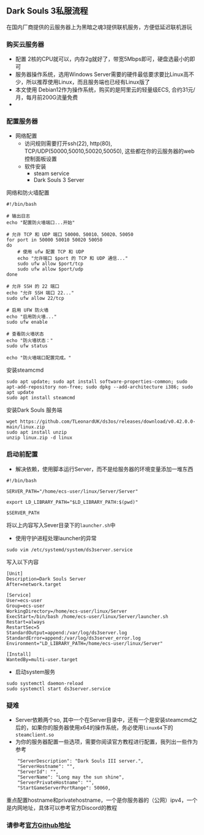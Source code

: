 ## Dark Souls 3私服流程
在国内厂商提供的云服务器上为黑暗之魂3提供联机服务，方便低延迟联机游玩

### 购买云服务器
- 配置 2核的CPU就可以，内存2g就好了，带宽5Mbps即可，硬盘选最小的即可
- 服务器操作系统，选用Windows Server需要的硬件最低要求要比Linux高不少，所以推荐使用Linux，而且服务端也已经有Linux版了
- 本文使用 Debian12作为操作系统，购买的是阿里云的轻量级ECS, 合约31元/月，每月前200G流量免费
- 
### 配置服务器
- 网络配置
    - 访问规则需要打开ssh(22), http(80), TCP/UDP(50000,50010,50020,50050), 这些都在你的云服务器的web控制面板设置
    - 软件安装
        - steam service
        - Dark Souls 3 Server

网络和防火墙配置
```shell
#!/bin/bash

# 输出日志
echo "配置防火墙端口...开始"

# 允许 TCP 和 UDP 端口 50000、50010、50020、50050
for port in 50000 50010 50020 50050
do
    # 使用 ufw 配置 TCP 和 UDP
    echo "允许端口 $port 的 TCP 和 UDP 通信..."
    sudo ufw allow $port/tcp
    sudo ufw allow $port/udp
done

# 允许 SSH 的 22 端口
echo "允许 SSH 端口 22..."
sudo ufw allow 22/tcp

# 启用 UFW 防火墙
echo "启用防火墙..."
sudo ufw enable

# 查看防火墙状态
echo "防火墙状态："
sudo ufw status

echo "防火墙端口配置完成。"
```
安装steamcmd
```shell
sudo apt update; sudo apt install software-properties-common; sudo apt-add-repository non-free; sudo dpkg --add-architecture i386; sudo apt update
sudo apt install steamcmd
```

安装Dark Souls 服务端
```shell
wget https://github.com/TLeonardUK/ds3os/releases/download/v0.42.0.0-main/linux.zip
sudo apt install unzip
unzip linux.zip -d linux
```
### 启动前配置
- 解决依赖，使用脚本运行Server，而不是给服务器的环境变量添加一堆东西
```shell
#!/bin/bash

SERVER_PATH="/home/ecs-user/linux/Server/Server"

export LD_LIBRARY_PATH="$LD_LIBRARY_PATH:$(pwd)"

$SERVER_PATH
```
将以上内容写入Sever目录下的`launcher.sh`中

- 使用守护进程处理launcher的异常
```shell
sudo vim /etc/systemd/system/ds3server.service
```
写入以下内容
```shell
[Unit]
Description=Dark Souls Server
After=network.target

[Service]
User=ecs-user
Group=ecs-user
WorkingDirectory=/home/ecs-user/linux/Server
ExecStart=/bin/bash /home/ecs-user/linux/Server/launcher.sh
Restart=always
RestartSec=5
StandardOutput=append:/var/log/ds3server.log
StandardError=append:/var/log/ds3server_error.log
Environment="LD_LIBRARY_PATH=/home/ecs-user/linux/Server"

[Install]
WantedBy=multi-user.target
```

- 启动system服务
```shell
sudo systemctl daemon-reload 
sudo systemctl start ds3server.service 
```

### 疑难
- Server依赖两个so, 其中一个在Server目录中，还有一个是安装steamcmd之后的，如果你的服务器使用x64的操作系统，务必使用`linux64`下的`steamclient.so`
- 为你的服务器配置一些选项，需要你阅读官方教程进行配置，我列出一些作为参考
```
    "ServerDescription": "Dark Souls III server.",
    "ServerHostname": "",
    "ServerId": "",
    "ServerName": "Long may the sun shine",
    "ServerPrivateHostname": "",
    "StartGameServerPortRange": 50060,

```
重点配置hostname和privatehostname，一个是你服务器的（公网）ipv4，一个是内网地址，具体可以参考官方Discord的教程

### 请参考[官方Github地址](https://github.com/TLeonardUK/ds3os)